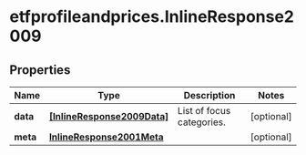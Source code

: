 # etfprofileandprices.InlineResponse2009

## Properties

Name | Type | Description | Notes
------------ | ------------- | ------------- | -------------
**data** | [**[InlineResponse2009Data]**](InlineResponse2009Data.md) | List of focus categories. | [optional] 
**meta** | [**InlineResponse2001Meta**](InlineResponse2001Meta.md) |  | [optional] 


